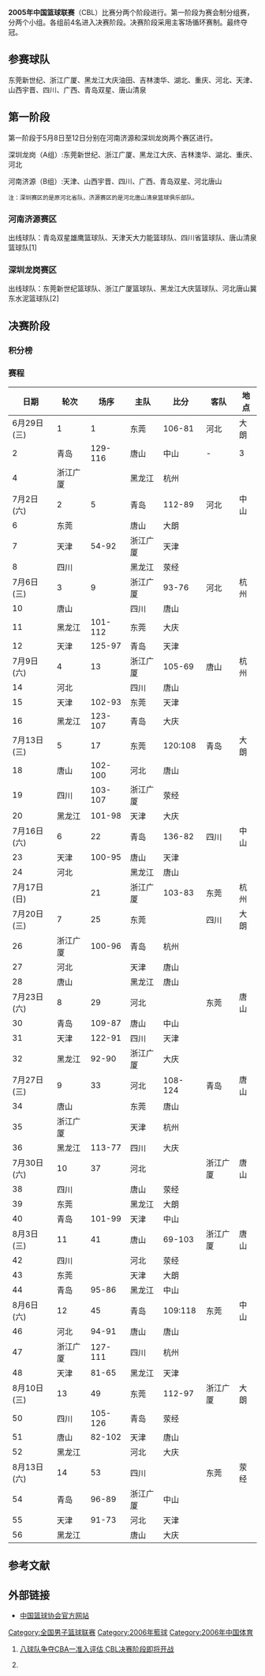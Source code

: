 **2005年中国篮球联赛**（CBL）比赛分两个阶段进行。第一阶段为赛会制分组赛，分两个小组。各组前4名进入决赛阶段。决赛阶段采用主客场循环赛制。最终夺冠。

## 参赛球队

东莞新世纪、浙江广厦、黑龙江大庆油田、吉林澳华、湖北、重庆、河北、天津、山西宇晋、四川、广西、青岛双星、唐山清泉

## 第一阶段

第一阶段于5月8日至12日分别在河南济源和深圳龙岗两个赛区进行。

深圳龙岗（A组）:东莞新世纪、浙江广厦、黑龙江大庆、吉林澳华、湖北、重庆、河北

河南济源（B组）:天津、山西宇晋、四川、广西、青岛双星、河北唐山

<small>注：深圳赛区的是原河北省队，济源赛区的是河北唐山清泉篮球俱乐部队。</small>

### 河南济源赛区

出线球队：青岛双星雄鹰篮球队、天津天大力能篮球队、四川省篮球队、唐山清泉篮球队\[1\]

### 深圳龙岗赛区

出线球队：东莞新世纪篮球队、浙江广厦篮球队、黑龙江大庆篮球队、河北唐山冀东水泥篮球队\[2\]

## 决赛阶段

### 积分榜

### 赛程

| 日期       | 轮次   | 场序      | 主队     | 比分      | 客队   | 地点 |
| -------- | ---- | ------- | ------ | ------- | ---- | -- |
| 6月29日(三) | 1    | 1       | 东莞     | 106-81  | 河北   | 大朗 |
| 2        | 青岛   | 129-116 | 唐山     | 中山 |-   | 3    | 四川 |
| 4        | 浙江广厦 |         | 黑龙江    | 杭州      |      |    |
| 7月2日(六)  | 2    | 5       | 青岛     | 112-89  | 河北   | 中山 |
| 6        | 东莞   |         | 唐山     | 大朗      |      |    |
| 7        | 天津   | 54-92   | 浙江广厦   | 天津      |      |    |
| 8        | 四川   |         | 黑龙江    | 荥经      |      |    |
| 7月6日(三)  | 3    | 9       | 浙江广厦   | 93-76   | 河北   | 杭州 |
| 10       | 唐山   |         | 四川     | 唐山      |      |    |
| 11       | 黑龙江  | 101-112 | 东莞     | 大庆      |      |    |
| 12       | 天津   | 125-97  | 青岛     | 天津      |      |    |
| 7月9日(六)  | 4    | 13      | 浙江广厦   | 105-69  | 唐山   | 杭州 |
| 14       | 河北   |         | 四川     | 唐山      |      |    |
| 15       | 天津   | 102-93  | 东莞     | 天津      |      |    |
| 16       | 黑龙江  | 123-107 | 青岛     | 大庆      |      |    |
| 7月13日(三) | 5    | 17      | 东莞     | 120:108 | 青岛   | 大朗 |
| 18       | 唐山   | 102-100 | 河北     | 唐山      |      |    |
| 19       | 四川   | 103-107 | 浙江广厦   | 荥经      |      |    |
| 20       | 黑龙江  | 101-98  | 天津     | 大庆      |      |    |
| 7月16日(六) | 6    | 22      | 青岛     | 136-82  | 四川   | 中山 |
| 23       | 天津   | 100-95  | 唐山     | 天津      |      |    |
| 24       | 河北   |         | 黑龙江    | 唐山      |      |    |
| 7月17日(日) | |21  | 浙江广厦    | 103-83 | 东莞      | 杭州   |    |
| 7月20日(三) | 7    | 25      | 东莞     |         | 四川   | 大朗 |
| 26       | 浙江广厦 | 100-96  | 青岛     | 杭州      |      |    |
| 27       | 河北   |         | 天津     | 唐山      |      |    |
| 28       | 唐山   |         | 黑龙江    | 唐山      |      |    |
| 7月23日(六) | 8    | 29      | 河北     |         | 东莞   | 唐山 |
| 30       | 青岛   | 109-87  | 唐山     | 中山      |      |    |
| 31       | 天津   | 122-91  | 四川     | 天津      |      |    |
| 32       | 黑龙江  | 92-90   | 浙江广厦   | 大庆      |      |    |
| 7月27日(三) | 9    | 33      | 河北     | 108-124 | 青岛   | 唐山 |
| 34       | 唐山   |         | 东莞     | 唐山      |      |    |
| 35       | 浙江广厦 |         | 天津     | 杭州      |      |    |
| 36       | 黑龙江  | 113-77  | 四川     | 大庆      |      |    |
| 7月30日(六) | 10   | 37      | 河北     |         | 浙江广厦 | 唐山 |
| 38       | 四川   |         | 唐山     | 荥经      |      |    |
| 39       | 东莞   |         | 黑龙江    | 大朗      |      |    |
| 40       | 青岛   | 101-99  | 天津     | 中山      |      |    |
| 8月3日(三)  | 11   | 41      | 唐山     | 69-103  | 浙江广厦 | 唐山 |
| 42       | 四川   |         | 河北     | 荥经      |      |    |
| 43       | 东莞   |         | 天津     | 大朗      |      |    |
| 44       | 青岛   | 95-86   | 黑龙江    | 中山      |      |    |
| 8月6日(六)  | 12   | 45      | 青岛     | 109:118 | 东莞   | 中山 |
| 46       | 河北   | 94-91   | 唐山     | 唐山      |      |    |
| 47       | 浙江广厦 | 127-111 | 四川     | 杭州      |      |    |
| 48       | 天津   | 81-65   | 黑龙江    | 天津      |      |    |
| 8月10日(三) | 13   | 49      | 东莞     | 112-97  | 浙江广厦 | 大朗 |
| 50       | 四川   | 105-126 | 青岛     | 荥经      |      |    |
| 51       | 唐山   | 82-102  | 天津     | 唐山      |      |    |
| 52       | 黑龙江  |         | 河北     | 大庆      |      |    |
| 8月13日(六) | 14   | 53      | 四川     |         | 东莞   | 荥经 |
| 54       | 青岛   | 96-89   | 浙江广厦   | 中山      |      |    |
| 55       | 天津   | 91-73   | 河北     | 天津      |      |    |
| 56       | 黑龙江  |         | 唐山     | 大庆      |      |    |

## 参考文献

## 外部链接

  - [中国篮球协会官方网站](https://web.archive.org/web/20101214193741/http://cba.gov.cn/)

[Category:全国男子篮球联赛](https://zh.wikipedia.org/wiki/Category:全国男子篮球联赛 "wikilink") [Category:2006年籃球](https://zh.wikipedia.org/wiki/Category:2006年籃球 "wikilink") [Category:2006年中国体育](https://zh.wikipedia.org/wiki/Category:2006年中国体育 "wikilink")

1.  [八球队争夺CBA一准入评估 CBL决赛阶段即将开战](http://news.sports.cn/basketball/cba/guanfang/2005-06-23/598658.html)

2.